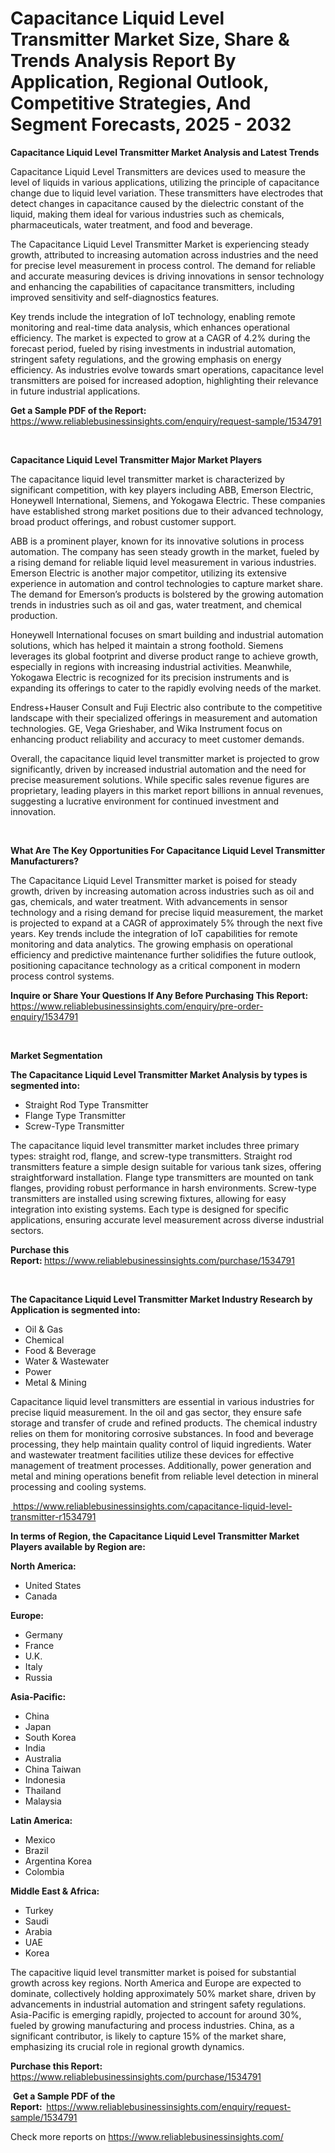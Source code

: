 <p><h1>Capacitance Liquid Level Transmitter Market Size, Share & Trends Analysis Report By Application, Regional Outlook, Competitive Strategies, And Segment Forecasts, 2025 - 2032</h1></p><p><strong>Capacitance Liquid Level Transmitter Market Analysis and Latest Trends</strong></p>
<p><p>Capacitance Liquid Level Transmitters are devices used to measure the level of liquids in various applications, utilizing the principle of capacitance change due to liquid level variation. These transmitters have electrodes that detect changes in capacitance caused by the dielectric constant of the liquid, making them ideal for various industries such as chemicals, pharmaceuticals, water treatment, and food and beverage.</p><p>The Capacitance Liquid Level Transmitter Market is experiencing steady growth, attributed to increasing automation across industries and the need for precise level measurement in process control. The demand for reliable and accurate measuring devices is driving innovations in sensor technology and enhancing the capabilities of capacitance transmitters, including improved sensitivity and self-diagnostics features.</p><p>Key trends include the integration of IoT technology, enabling remote monitoring and real-time data analysis, which enhances operational efficiency. The market is expected to grow at a CAGR of 4.2% during the forecast period, fueled by rising investments in industrial automation, stringent safety regulations, and the growing emphasis on energy efficiency. As industries evolve towards smart operations, capacitance level transmitters are poised for increased adoption, highlighting their relevance in future industrial applications.</p></p>
<p><strong>Get a Sample PDF of the Report:&nbsp;</strong> <a href="https://www.reliablebusinessinsights.com/enquiry/request-sample/1534791?utm_campaign=2224&utm_medium=2&utm_source=Github&utm_content=ia&utm_term=11042025&utm_id=capacitance-liquid-level-transmitter">https://www.reliablebusinessinsights.com/enquiry/request-sample/1534791</a></p>
<p>&nbsp;</p>
<p><strong>Capacitance Liquid Level Transmitter Major Market Players</strong></p>
<p><p>The capacitance liquid level transmitter market is characterized by significant competition, with key players including ABB, Emerson Electric, Honeywell International, Siemens, and Yokogawa Electric. These companies have established strong market positions due to their advanced technology, broad product offerings, and robust customer support.</p><p>ABB is a prominent player, known for its innovative solutions in process automation. The company has seen steady growth in the market, fueled by a rising demand for reliable liquid level measurement in various industries. Emerson Electric is another major competitor, utilizing its extensive experience in automation and control technologies to capture market share. The demand for Emerson’s products is bolstered by the growing automation trends in industries such as oil and gas, water treatment, and chemical production.</p><p>Honeywell International focuses on smart building and industrial automation solutions, which has helped it maintain a strong foothold. Siemens leverages its global footprint and diverse product range to achieve growth, especially in regions with increasing industrial activities. Meanwhile, Yokogawa Electric is recognized for its precision instruments and is expanding its offerings to cater to the rapidly evolving needs of the market.</p><p>Endress+Hauser Consult and Fuji Electric also contribute to the competitive landscape with their specialized offerings in measurement and automation technologies. GE, Vega Grieshaber, and Wika Instrument focus on enhancing product reliability and accuracy to meet customer demands.</p><p>Overall, the capacitance liquid level transmitter market is projected to grow significantly, driven by increased industrial automation and the need for precise measurement solutions. While specific sales revenue figures are proprietary, leading players in this market report billions in annual revenues, suggesting a lucrative environment for continued investment and innovation.</p></p>
<p>&nbsp;</p>
<p><strong>What Are The Key Opportunities For Capacitance Liquid Level Transmitter Manufacturers?</strong></p>
<p><p>The Capacitance Liquid Level Transmitter market is poised for steady growth, driven by increasing automation across industries such as oil and gas, chemicals, and water treatment. With advancements in sensor technology and a rising demand for precise liquid measurement, the market is projected to expand at a CAGR of approximately 5% through the next five years. Key trends include the integration of IoT capabilities for remote monitoring and data analytics. The growing emphasis on operational efficiency and predictive maintenance further solidifies the future outlook, positioning capacitance technology as a critical component in modern process control systems.</p></p>
<p><strong>Inquire or Share Your Questions If Any Before Purchasing This Report:</strong> <a href="https://www.reliablebusinessinsights.com/enquiry/pre-order-enquiry/1534791?utm_campaign=2224&utm_medium=2&utm_source=Github&utm_content=ia&utm_term=11042025&utm_id=capacitance-liquid-level-transmitter">https://www.reliablebusinessinsights.com/enquiry/pre-order-enquiry/1534791</a></p>
<p>&nbsp;</p>
<p><strong>Market Segmentation</strong></p>
<p><strong>The Capacitance Liquid Level Transmitter Market Analysis by types is segmented into:</strong></p>
<p><ul><li>Straight Rod Type Transmitter</li><li>Flange Type Transmitter</li><li>Screw-Type Transmitter</li></ul></p>
<p><p>The capacitance liquid level transmitter market includes three primary types: straight rod, flange, and screw-type transmitters. Straight rod transmitters feature a simple design suitable for various tank sizes, offering straightforward installation. Flange type transmitters are mounted on tank flanges, providing robust performance in harsh environments. Screw-type transmitters are installed using screwing fixtures, allowing for easy integration into existing systems. Each type is designed for specific applications, ensuring accurate level measurement across diverse industrial sectors.</p></p>
<p><strong>Purchase this Report:&nbsp;</strong><a href="https://www.reliablebusinessinsights.com/purchase/1534791?utm_campaign=2224&utm_medium=2&utm_source=Github&utm_content=ia&utm_term=11042025&utm_id=capacitance-liquid-level-transmitter">https://www.reliablebusinessinsights.com/purchase/1534791</a></p>
<p>&nbsp;</p>
<p><strong>The Capacitance Liquid Level Transmitter Market Industry Research by Application is segmented into:</strong></p>
<p><ul><li>Oil & Gas</li><li>Chemical</li><li>Food & Beverage</li><li>Water & Wastewater</li><li>Power</li><li>Metal & Mining</li></ul></p>
<p><p>Capacitance liquid level transmitters are essential in various industries for precise liquid measurement. In the oil and gas sector, they ensure safe storage and transfer of crude and refined products. The chemical industry relies on them for monitoring corrosive substances. In food and beverage processing, they help maintain quality control of liquid ingredients. Water and wastewater treatment facilities utilize these devices for effective management of treatment processes. Additionally, power generation and metal and mining operations benefit from reliable level detection in mineral processing and cooling systems.</p></p>
<p><a href="https://www.reliablebusinessinsights.com/capacitance-liquid-level-transmitter-r1534791?utm_campaign=2224&utm_medium=2&utm_source=Github&utm_content=ia&utm_term=11042025&utm_id=capacitance-liquid-level-transmitter">&nbsp;https://www.reliablebusinessinsights.com/capacitance-liquid-level-transmitter-r1534791</a></p>
<p><strong>In terms of Region, the Capacitance Liquid Level Transmitter Market Players available by Region are:</strong></p>
<p>
    <p> <strong> North America: </strong>
        <ul>
            <li>United States</li>
            <li>Canada</li>
        </ul>
        </p> 
    <p> <strong> Europe: </strong>
        <ul>
            <li>Germany</li>
            <li>France</li>
            <li>U.K.</li>
            <li>Italy</li>
            <li>Russia</li>
        </ul>
        </p> 
    <p> <strong> Asia-Pacific: </strong>
        <ul>
            <li>China</li>
            <li>Japan</li>
            <li>South Korea</li>
            <li>India</li>
            <li>Australia</li>
            <li>China Taiwan</li>
            <li>Indonesia</li>
            <li>Thailand</li>
            <li>Malaysia</li>
        </ul>
        </p> 
    <p> <strong> Latin America: </strong>
        <ul>
            <li>Mexico</li>
            <li>Brazil</li>
            <li>Argentina Korea</li>
            <li>Colombia</li>
        </ul>
        </p> 
    <p> <strong> Middle East & Africa: </strong>
        <ul>
            <li>Turkey</li>
            <li>Saudi</li>
            <li>Arabia</li>
            <li>UAE</li>
            <li>Korea</li>
        </ul>
    </p>
    </p>
<p><p>The capacitive liquid level transmitter market is poised for substantial growth across key regions. North America and Europe are expected to dominate, collectively holding approximately 50% market share, driven by advancements in industrial automation and stringent safety regulations. Asia-Pacific is emerging rapidly, projected to account for around 30%, fueled by growing manufacturing and process industries. China, as a significant contributor, is likely to capture 15% of the market share, emphasizing its crucial role in regional growth dynamics.</p></p>
<p><strong>Purchase this Report: </strong><a href="https://www.reliablebusinessinsights.com/purchase/1534791?utm_campaign=2224&utm_medium=2&utm_source=Github&utm_content=ia&utm_term=11042025&utm_id=capacitance-liquid-level-transmitter">https://www.reliablebusinessinsights.com/purchase/1534791</a></p>
<p>&nbsp;<strong>Get a Sample PDF of the Report:&nbsp;&nbsp;</strong><a href="https://www.reliablebusinessinsights.com/enquiry/request-sample/1534791?utm_campaign=2224&utm_medium=2&utm_source=Github&utm_content=ia&utm_term=11042025&utm_id=capacitance-liquid-level-transmitter">https://www.reliablebusinessinsights.com/enquiry/request-sample/1534791</a></p>
<p><strong></strong></p>
<p>Check more reports on <a href="https://www.reliablebusinessinsights.com/?utm_campaign=2224&utm_medium=2&utm_source=Github&utm_content=ia&utm_term=11042025&utm_id=capacitance-liquid-level-transmitter">https://www.reliablebusinessinsights.com/</a></p>